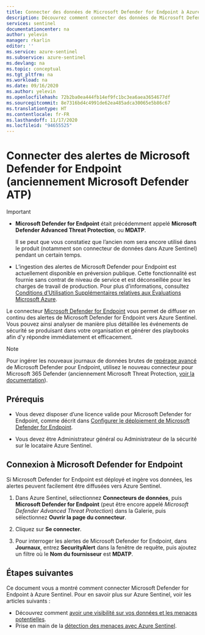 ```yaml
---
title: Connecter des données de Microsoft Defender for Endpoint à Azure Sentinel | Microsoft Docs
description: Découvrez comment connecter des données de Microsoft Defender for Endpoint (anciennement Microsoft Defender ATP) à Azure Sentinel.
services: sentinel
documentationcenter: na
author: yelevin
manager: rkarlin
editor: ''
ms.service: azure-sentinel
ms.subservice: azure-sentinel
ms.devlang: na
ms.topic: conceptual
ms.tgt_pltfrm: na
ms.workload: na
ms.date: 09/16/2020
ms.author: yelevin
ms.openlocfilehash: 72b2ba0ea444fb14ef9fc1bc3ea6aea3654677df
ms.sourcegitcommit: 8e7316bd4c4991de62ea485adca30065e5b86c67
ms.translationtype: HT
ms.contentlocale: fr-FR
ms.lasthandoff: 11/17/2020
ms.locfileid: "94655525"
---
```

# <a name="connect-alerts-from-microsoft-defender-for-endpoint-formerly-microsoft-defender-atp"></a>Connecter des alertes de Microsoft Defender for Endpoint (anciennement Microsoft Defender ATP)

> [!IMPORTANT]
>
> - **Microsoft Defender for Endpoint** était précédemment appelé **Microsoft Defender Advanced Threat Protection**, ou **MDATP**.
>
>     Il se peut que vous constatiez que l’ancien nom sera encore utilisé dans le produit (notamment son connecteur de données dans Azure Sentinel) pendant un certain temps.
>
> - L’ingestion des alertes de Microsoft Defender pour Endpoint est actuellement disponible en préversion publique.
> Cette fonctionnalité est fournie sans contrat de niveau de service et est déconseillée pour les charges de travail de production.
> Pour plus d’informations, consultez [Conditions d’Utilisation Supplémentaires relatives aux Évaluations Microsoft Azure](https://azure.microsoft.com/support/legal/preview-supplemental-terms/).

Le connecteur [Microsoft Defender for Endpoint](/windows/security/threat-protection/microsoft-defender-atp/microsoft-defender-advanced-threat-protection) vous permet de diffuser en continu des alertes de Microsoft Defender for Endpoint vers Azure Sentinel. Vous pouvez ainsi analyser de manière plus détaillée les événements de sécurité se produisant dans votre organisation et générer des playbooks afin d'y répondre immédiatement et efficacement.

> [!NOTE]
>
> Pour ingérer les nouveaux journaux de données brutes de [repérage avancé](/windows/security/threat-protection/microsoft-defender-atp/advanced-hunting-overview) de Microsoft Defender pour Endpoint, utilisez le nouveau connecteur pour Microsoft 365 Defender (anciennement Microsoft Threat Protection, [voir la documentation](./connect-microsoft-365-defender.md)).

## <a name="prerequisites"></a>Prérequis

- Vous devez disposer d’une licence valide pour Microsoft Defender for Endpoint, comme décrit dans [Configurer le déploiement de Microsoft Defender for Endpoint](/windows/security/threat-protection/microsoft-defender-atp/licensing). 

- Vous devez être Administrateur général ou Administrateur de la sécurité sur le locataire Azure Sentinel.

## <a name="connect-to-microsoft-defender-for-endpoint"></a>Connexion à Microsoft Defender for Endpoint

Si Microsoft Defender for Endpoint est déployé et ingère vos données, les alertes peuvent facilement être diffusées vers Azure Sentinel.

1. Dans Azure Sentinel, sélectionnez **Connecteurs de données**, puis **Microsoft Defender for Endpoint** (peut être encore appelé *Microsoft Defender Advanced Threat Protection*) dans la Galerie, puis sélectionnez **Ouvrir la page du connecteur**.

1. Cliquez sur **Se connecter**. 

1. Pour interroger les alertes de Microsoft Defender for Endpoint, dans **Journaux**, entrez **SecurityAlert** dans la fenêtre de requête, puis ajoutez un filtre où le **Nom du fournisseur** est **MDATP**.

## <a name="next-steps"></a>Étapes suivantes
Ce document vous a montré comment connecter Microsoft Defender for Endpoint à Azure Sentinel. Pour en savoir plus sur Azure Sentinel, voir les articles suivants :
- Découvrez comment [avoir une visibilité sur vos données et les menaces potentielles](quickstart-get-visibility.md).
- Prise en main de la [détection des menaces avec Azure Sentinel](./tutorial-detect-threats-built-in.md).